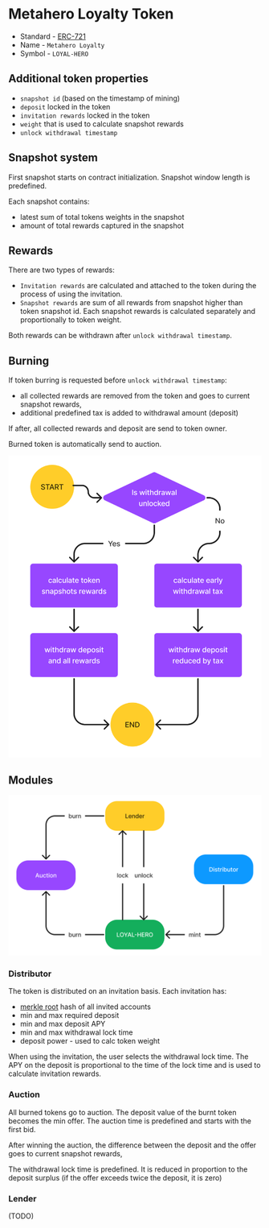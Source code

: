 # Metahero Loyalty Token

* Standard - [ERC-721](https://github.com/ethereum/EIPs/blob/master/EIPS/eip-721.md)
* Name - `Metahero Loyalty`
* Symbol - `LOYAL-HERO`

## Additional token properties

* `snapshot id` (based on the timestamp of mining)
* `deposit` locked in the token
* `invitation rewards` locked in the token
* `weight` that is used to calculate snapshot rewards 
* `unlock withdrawal timestamp`

## Snapshot system

First snapshot starts on contract initialization. Snapshot window length is predefined.

Each snapshot contains:
* latest sum of total tokens weights in the snapshot
* amount of total rewards captured in the snapshot

## Rewards

There are two types of rewards:
* `Invitation rewards` are calculated and attached to the token during the process of using the invitation.
* `Snapshot rewards` are sum of all rewards from snapshot higher than token snapshot id. Each snapshot rewards is calculated separately and proportionally to token weight.

Both rewards can be withdrawn after `unlock withdrawal timestamp`.

## Burning

If token burring is requested before `unlock withdrawal timestamp`:

* all collected rewards are removed from the token and goes to current snapshot rewards,
* additional predefined tax is added to withdrawal amount (deposit)

If after, all collected rewards and deposit are send to token owner.

Burned token is automatically send to auction.

![Burning](./images/burning.png)


## Modules

![Modules](./images/modules.png)

### Distributor

The token is distributed on an invitation basis. Each invitation has:

* [merkle root](https://en.wikipedia.org/wiki/Merkle_tree) hash of all invited accounts
* min and max required deposit
* min and max deposit APY
* min and max withdrawal lock time
* deposit power - used to calc token weight

When using the invitation, the user selects the withdrawal lock time. 
The APY on the deposit is proportional to the time of the lock time and is used to calculate invitation rewards.

### Auction

All burned tokens go to auction. The deposit value of the burnt token becomes the min offer. The auction time is predefined and starts with the first bid.

After winning the auction, the difference between the deposit and the offer goes to current snapshot rewards,

The withdrawal lock time is predefined. It is reduced in proportion to the deposit surplus (if the offer exceeds twice the deposit, it is zero)

### Lender

(TODO)
